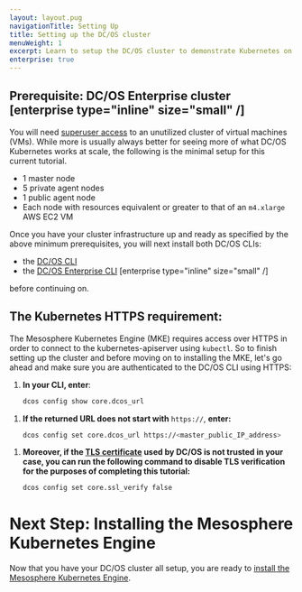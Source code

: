 ```yaml
---
layout: layout.pug
navigationTitle: Setting Up
title: Setting up the DC/OS cluster
menuWeight: 1
excerpt: Learn to setup the DC/OS cluster to demonstrate Kubernetes on DC/OS Enterprise
enterprise: true
---
```


<!-- This source repo for this topic is https://github.com/mesosphere/dcos-kubernetes-cluster -->

## Prerequisite: DC/OS Enterprise cluster [enterprise type="inline" size="small" /]

You will need [superuser access](/1.12/security/ent/users-groups/reset-superuser/) to an unutilized cluster of virtual machines (VMs). While more is usually always better for seeing more of what DC/OS Kubernetes works at scale, the following is the minimal setup for this current tutorial.

  * 1 master node
  * 5 private agent nodes
  * 1 public agent node
  * Each node with resources equivalent or greater to that of an `m4.xlarge` AWS EC2 VM

Once you have your cluster infrastructure up and ready as specified by the above minimum prerequisites, you will next install both DC/OS CLIs:

- the [DC/OS CLI](/1.12/cli/install/)
- the [DC/OS Enterprise CLI](/1.12/cli/enterprise-cli/) [enterprise type="inline" size="small" /]

before continuing on.

## The Kubernetes HTTPS requirement:

The Mesosphere Kubernetes Engine (MKE) requires access over HTTPS in order to connect to the kubernetes-apiserver using `kubectl`. So to finish setting up the cluster and before moving on to installing the MKE, let's go ahead and make sure you are authenticated to the DC/OS CLI using HTTPS:

1. <strong>In your CLI, enter</strong>:

    ```bash
    dcos config show core.dcos_url
    ```

<!-- *** NEED some validation here. -->

1. <strong>If the returned URL does not start with</strong> `https://`, <strong>enter:</strong>

    ```bash
    dcos config set core.dcos_url https://<master_public_IP_address>
    ```

<!-- *** NEED some validation here. -->

1. <strong>Moreover, if the [TLS certificate](link-to-tls-discussion) used by DC/OS is not trusted in your case, you can run the following command to disable TLS verification for the purposes of completing this tutorial:</strong>

    ```bash
    dcos config set core.ssl_verify false
    ```
<!-- *** NEED some validation here. -->

# Next Step: Installing the Mesosphere Kubernetes Engine

Now that you have your DC/OS cluster all setup, you are ready to [install the Mesosphere Kubernetes Engine](/services/kubernetes/test/getting-started/provision-install/installing-mke/).

<!-- *** COULD USE some links to community slack and whatnot here to drive traffic that way for feedback. -->

